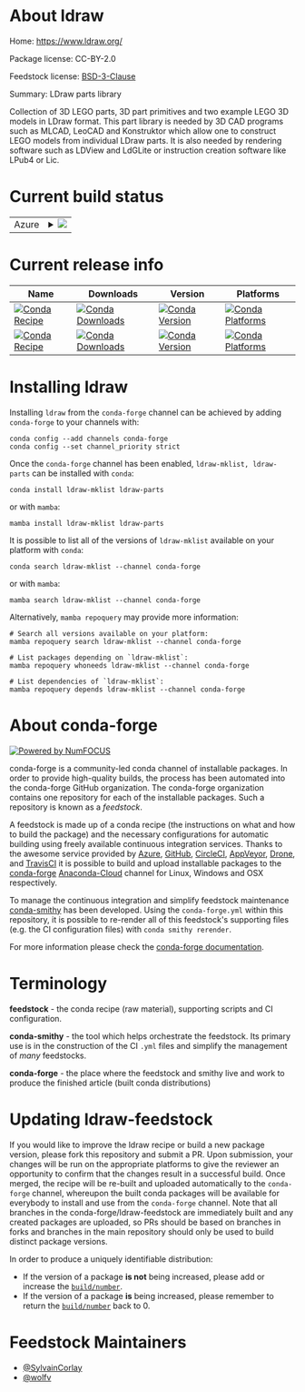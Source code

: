 About ldraw
===========

Home: https://www.ldraw.org/

Package license: CC-BY-2.0

Feedstock license: [BSD-3-Clause](https://github.com/conda-forge/ldraw-feedstock/blob/main/LICENSE.txt)

Summary: LDraw parts library

Collection of 3D LEGO parts, 3D part primitives and two example LEGO 3D models
in LDraw format. This part library is needed by 3D CAD programs such as MLCAD,
LeoCAD and Konstruktor which allow one to construct LEGO models from
individual LDraw parts. It is also needed by rendering software such as LDView
and LdGLite or instruction creation software like LPub4 or Lic.


Current build status
====================


<table>
    
  <tr>
    <td>Azure</td>
    <td>
      <details>
        <summary>
          <a href="https://dev.azure.com/conda-forge/feedstock-builds/_build/latest?definitionId=7890&branchName=main">
            <img src="https://dev.azure.com/conda-forge/feedstock-builds/_apis/build/status/ldraw-feedstock?branchName=main">
          </a>
        </summary>
        <table>
          <thead><tr><th>Variant</th><th>Status</th></tr></thead>
          <tbody><tr>
              <td>linux_64</td>
              <td>
                <a href="https://dev.azure.com/conda-forge/feedstock-builds/_build/latest?definitionId=7890&branchName=main">
                  <img src="https://dev.azure.com/conda-forge/feedstock-builds/_apis/build/status/ldraw-feedstock?branchName=main&jobName=linux&configuration=linux%20linux_64_" alt="variant">
                </a>
              </td>
            </tr><tr>
              <td>osx_64</td>
              <td>
                <a href="https://dev.azure.com/conda-forge/feedstock-builds/_build/latest?definitionId=7890&branchName=main">
                  <img src="https://dev.azure.com/conda-forge/feedstock-builds/_apis/build/status/ldraw-feedstock?branchName=main&jobName=osx&configuration=osx%20osx_64_" alt="variant">
                </a>
              </td>
            </tr><tr>
              <td>win_64</td>
              <td>
                <a href="https://dev.azure.com/conda-forge/feedstock-builds/_build/latest?definitionId=7890&branchName=main">
                  <img src="https://dev.azure.com/conda-forge/feedstock-builds/_apis/build/status/ldraw-feedstock?branchName=main&jobName=win&configuration=win%20win_64_" alt="variant">
                </a>
              </td>
            </tr>
          </tbody>
        </table>
      </details>
    </td>
  </tr>
</table>

Current release info
====================

| Name | Downloads | Version | Platforms |
| --- | --- | --- | --- |
| [![Conda Recipe](https://img.shields.io/badge/recipe-ldraw--mklist-green.svg)](https://anaconda.org/conda-forge/ldraw-mklist) | [![Conda Downloads](https://img.shields.io/conda/dn/conda-forge/ldraw-mklist.svg)](https://anaconda.org/conda-forge/ldraw-mklist) | [![Conda Version](https://img.shields.io/conda/vn/conda-forge/ldraw-mklist.svg)](https://anaconda.org/conda-forge/ldraw-mklist) | [![Conda Platforms](https://img.shields.io/conda/pn/conda-forge/ldraw-mklist.svg)](https://anaconda.org/conda-forge/ldraw-mklist) |
| [![Conda Recipe](https://img.shields.io/badge/recipe-ldraw--parts-green.svg)](https://anaconda.org/conda-forge/ldraw-parts) | [![Conda Downloads](https://img.shields.io/conda/dn/conda-forge/ldraw-parts.svg)](https://anaconda.org/conda-forge/ldraw-parts) | [![Conda Version](https://img.shields.io/conda/vn/conda-forge/ldraw-parts.svg)](https://anaconda.org/conda-forge/ldraw-parts) | [![Conda Platforms](https://img.shields.io/conda/pn/conda-forge/ldraw-parts.svg)](https://anaconda.org/conda-forge/ldraw-parts) |

Installing ldraw
================

Installing `ldraw` from the `conda-forge` channel can be achieved by adding `conda-forge` to your channels with:

```
conda config --add channels conda-forge
conda config --set channel_priority strict
```

Once the `conda-forge` channel has been enabled, `ldraw-mklist, ldraw-parts` can be installed with `conda`:

```
conda install ldraw-mklist ldraw-parts
```

or with `mamba`:

```
mamba install ldraw-mklist ldraw-parts
```

It is possible to list all of the versions of `ldraw-mklist` available on your platform with `conda`:

```
conda search ldraw-mklist --channel conda-forge
```

or with `mamba`:

```
mamba search ldraw-mklist --channel conda-forge
```

Alternatively, `mamba repoquery` may provide more information:

```
# Search all versions available on your platform:
mamba repoquery search ldraw-mklist --channel conda-forge

# List packages depending on `ldraw-mklist`:
mamba repoquery whoneeds ldraw-mklist --channel conda-forge

# List dependencies of `ldraw-mklist`:
mamba repoquery depends ldraw-mklist --channel conda-forge
```


About conda-forge
=================

[![Powered by
NumFOCUS](https://img.shields.io/badge/powered%20by-NumFOCUS-orange.svg?style=flat&colorA=E1523D&colorB=007D8A)](https://numfocus.org)

conda-forge is a community-led conda channel of installable packages.
In order to provide high-quality builds, the process has been automated into the
conda-forge GitHub organization. The conda-forge organization contains one repository
for each of the installable packages. Such a repository is known as a *feedstock*.

A feedstock is made up of a conda recipe (the instructions on what and how to build
the package) and the necessary configurations for automatic building using freely
available continuous integration services. Thanks to the awesome service provided by
[Azure](https://azure.microsoft.com/en-us/services/devops/), [GitHub](https://github.com/),
[CircleCI](https://circleci.com/), [AppVeyor](https://www.appveyor.com/),
[Drone](https://cloud.drone.io/welcome), and [TravisCI](https://travis-ci.com/)
it is possible to build and upload installable packages to the
[conda-forge](https://anaconda.org/conda-forge) [Anaconda-Cloud](https://anaconda.org/)
channel for Linux, Windows and OSX respectively.

To manage the continuous integration and simplify feedstock maintenance
[conda-smithy](https://github.com/conda-forge/conda-smithy) has been developed.
Using the ``conda-forge.yml`` within this repository, it is possible to re-render all of
this feedstock's supporting files (e.g. the CI configuration files) with ``conda smithy rerender``.

For more information please check the [conda-forge documentation](https://conda-forge.org/docs/).

Terminology
===========

**feedstock** - the conda recipe (raw material), supporting scripts and CI configuration.

**conda-smithy** - the tool which helps orchestrate the feedstock.
                   Its primary use is in the construction of the CI ``.yml`` files
                   and simplify the management of *many* feedstocks.

**conda-forge** - the place where the feedstock and smithy live and work to
                  produce the finished article (built conda distributions)


Updating ldraw-feedstock
========================

If you would like to improve the ldraw recipe or build a new
package version, please fork this repository and submit a PR. Upon submission,
your changes will be run on the appropriate platforms to give the reviewer an
opportunity to confirm that the changes result in a successful build. Once
merged, the recipe will be re-built and uploaded automatically to the
`conda-forge` channel, whereupon the built conda packages will be available for
everybody to install and use from the `conda-forge` channel.
Note that all branches in the conda-forge/ldraw-feedstock are
immediately built and any created packages are uploaded, so PRs should be based
on branches in forks and branches in the main repository should only be used to
build distinct package versions.

In order to produce a uniquely identifiable distribution:
 * If the version of a package **is not** being increased, please add or increase
   the [``build/number``](https://docs.conda.io/projects/conda-build/en/latest/resources/define-metadata.html#build-number-and-string).
 * If the version of a package **is** being increased, please remember to return
   the [``build/number``](https://docs.conda.io/projects/conda-build/en/latest/resources/define-metadata.html#build-number-and-string)
   back to 0.

Feedstock Maintainers
=====================

* [@SylvainCorlay](https://github.com/SylvainCorlay/)
* [@wolfv](https://github.com/wolfv/)

